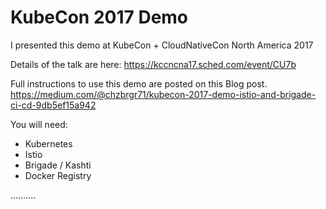 # KubeCon 2017 Demo

I presented this demo at KubeCon + CloudNativeCon North America 2017

Details of the talk are here: https://kccncna17.sched.com/event/CU7b 

Full instructions to use this demo are posted on this Blog post. https://medium.com/@chzbrgr71/kubecon-2017-demo-istio-and-brigade-ci-cd-9db5ef15a942 

You will need:

* Kubernetes
* Istio
* Brigade / Kashti
* Docker Registry 


..........